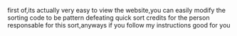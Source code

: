 first of,its actually very easy to view the website,you can easily modify the sorting code to be pattern defeating quick sort credits for the person responsable for this sort,anyways if you follow my instructions good for you
